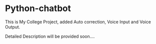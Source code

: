 # Python-chatbot

This is My College Project, added Auto correction, Voice Input and Voice Output.

Detailed Description will be provided soon....
